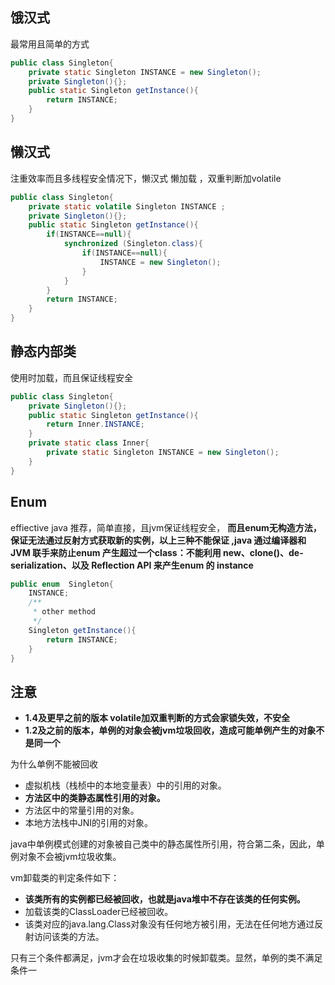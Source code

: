 ##  饿汉式
最常用且简单的方式

```java
public class Singleton{
	private static Singleton INSTANCE = new Singleton();
	private Singleton(){};
	public static Singleton getInstance(){
		return INSTANCE;
	}
}

```
## 懒汉式
注重效率而且多线程安全情况下，懒汉式  懒加载 ，双重判断加volatile 

```java
public class Singleton{
    private static volatile Singleton INSTANCE ;
    private Singleton(){};
    public static Singleton getInstance(){
        if(INSTANCE==null){
            synchronized (Singleton.class){
                if(INSTANCE==null){
                    INSTANCE = new Singleton();
                }
            }
        }
        return INSTANCE;
    }
}

```
##  静态内部类
使用时加载，而且保证线程安全
```java
public class Singleton{
    private Singleton(){};
    public static Singleton getInstance(){
        return Inner.INSTANCE;
    }
    private static class Inner{
        private static Singleton INSTANCE = new Singleton();
    }
}
```
## Enum
effiective java 推荐，简单直接，且jvm保证线程安全， **而且enum无构造方法，保证无法通过反射方式获取新的实例，以上三种不能保证  ,java 通过编译器和 JVM 联手来防止enum 产生超过一个class：不能利用 new、clone()、de-serialization、以及 Reflection API 来产生enum 的 instance**



```java
public enum  Singleton{
    INSTANCE;
    /**
     * other method
     */
    Singleton getInstance(){
        return INSTANCE;
    }
}
```

## 注意

- **1.4及更早之前的版本 volatile加双重判断的方式会家锁失效，不安全**
- **1.2及之前的版本，单例的对象会被jvm垃圾回收，造成可能单例产生的对象不是同一个**

为什么单例不能被回收

- 虚拟机栈（栈桢中的本地变量表）中的引用的对象。
- **方法区中的类静态属性引用的对象。**
- 方法区中的常量引用的对象。
- 本地方法栈中JNI的引用的对象。

java中单例模式创建的对象被自己类中的静态属性所引用，符合第二条，因此，单例对象不会被jvm垃圾收集。

vm卸载类的判定条件如下：

- **该类所有的实例都已经被回收，也就是java堆中不存在该类的任何实例。**
- 加载该类的ClassLoader已经被回收。
- 该类对应的java.lang.Class对象没有任何地方被引用，无法在任何地方通过反射访问该类的方法。

只有三个条件都满足，jvm才会在垃圾收集的时候卸载类。显然，单例的类不满足条件一